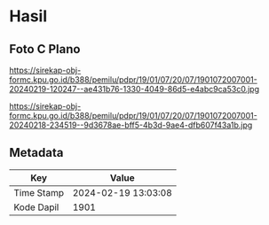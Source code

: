 # Hasil

## Foto C Plano

https://sirekap-obj-formc.kpu.go.id/b388/pemilu/pdpr/19/01/07/20/07/1901072007001-20240219-120247--ae431b76-1330-4049-86d5-e4abc9ca53c0.jpg

https://sirekap-obj-formc.kpu.go.id/b388/pemilu/pdpr/19/01/07/20/07/1901072007001-20240218-234519--9d3678ae-bff5-4b3d-9ae4-dfb607f43a1b.jpg


## Metadata

| Key        | Value               |
| ---------- | ------------------- |
| Time Stamp | 2024-02-19 13:03:08 |
| Kode Dapil | 1901                |



